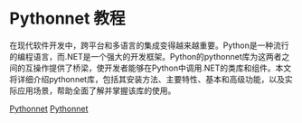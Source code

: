 # Pythonnet 教程

<show-structure depth="3"/>

在现代软件开发中，跨平台和多语言的集成变得越来越重要。Python是一种流行的编程语言，而.NET是一个强大的开发框架。Python的pythonnet库为这两者之间的互操作提供了桥梁，使开发者能够在Python中调用.NET的类库和组件。本文将详细介绍pythonnet库，包括其安装方法、主要特性、基本和高级功能，以及实际应用场景，帮助全面了解并掌握该库的使用。


<seealso>
<category ref="ref_docs">
    <a href="https://mp.weixin.qq.com/s/LifGjYlW48qodsqa5mDGVw">Pythonnet</a>
</category>
<category ref="ref_github">
    <a href="https://github.com/pythonnet/pythonnet">Pythonnet</a>
</category>
<category ref="ref_issues">
</category>
<category ref="ref_hf">
</category>
<category ref="ref_ms">
</category>
</seealso>

